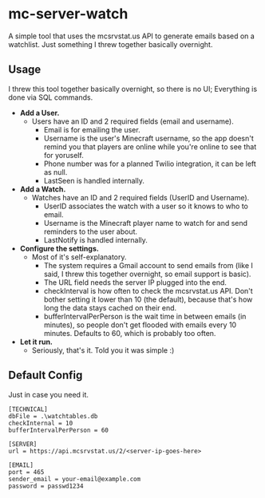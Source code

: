 # mc-server-watch
A simple tool that uses the mcsrvstat.us API to generate emails based on a watchlist. Just something I threw together basically overnight.

## Usage

I threw this tool together basically overnight, so there is no UI; Everything is done via SQL commands.

* **Add a User.** 
    * Users have an ID and 2 required fields (email and username).
        * Email is for emailing the user.
        * Username is the user's Minecraft username, so the app doesn't remind you that players are online while you're online to see that for yoruself. 
        * Phone number was for a planned Twilio integration, it can be left as null. 
        * LastSeen is handled internally.
* **Add a Watch.**
    * Watches have an ID and 2 required fields (UserID and Username).  
        * UserID associates the watch with a user so it knows to who to email.
        * Username is the Minecraft player name to watch for and send reminders to the user about.
        * LastNotify is handled internally.
* **Configure the settings.**
    * Most of it's self-explanatory. 
        * The system requires a Gmail account to send emails from (like I said, I threw this together overnight, so email support is basic).
        * The URL field needs the server IP plugged into the end.
        * checkInterval is how often to check the mcsrvstat.us API. Don't bother setting it lower than 10 (the default), because that's how long the data stays cached on their end.
        * bufferIntervalPerPerson is the wait time in between emails (in minutes), so people don't get flooded with emails every 10 minutes. Defaults to 60, which is probably too often.
* **Let it run.**
    * Seriously, that's it. Told you it was simple :)

## Default Config

Just in case you need it.

```
[TECHNICAL]
dbFile = .\watchtables.db
checkInternal = 10
bufferIntervalPerPerson = 60

[SERVER]
url = https://api.mcsrvstat.us/2/<server-ip-goes-here>

[EMAIL]
port = 465
sender_email = your-email@example.com
password = passwd1234
```
